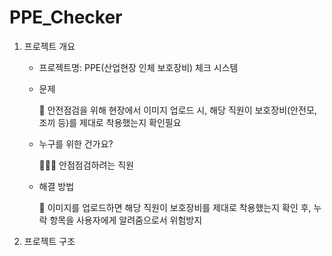 # PPE_Checker

1. 프로젝트 개요
   
   - 프로젝트명: PPE(산업현장 인체 보호장비) 체크 시스템
   
   - 문제
   
     🚫 안전점검을 위해 현장에서 이미지 업로드 시, 해당 직원이 보호장비(안전모, 조끼 등)를 제대로 착용했는지 확인필요
     
   - 누구를 위한 건가요?

     👷🏻‍♀️ 안점점검하려는 직원
     
   - 해결 방법

     🔑 이미지를 업로드하면 해당 직원이 보호장비를 제대로 착용했는지 확인 후, 누락 항목을 사용자에게 알려줌으로서 위험방지

2. 프로젝트 구조
      
